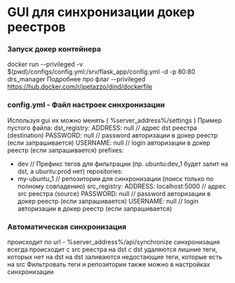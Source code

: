 # GUI для синхронизации докер реестров

### Запуск докер контейнера 
docker run --privileged -v $(pwd)/configs/config.yml:/srv/flask_app/config.yml -d -p 80:80 drs_manager 
Подробнее про флаг --privileged https://hub.docker.com/r/jpetazzo/dind/dockerfile

### config.yml - Файл настроек синхронизации
Используя gui их можно менять ( %server_address%/settings )
Пример пустого файла:
dst_registry:
  ADDRESS: null // адрес dst реестра (destination)
  PASSWORD: null  // password авторизации в докер реестр (если запрашивается)
  USERNAME: null // login авторизации в докер реестр (если запрашивается)
prefixes:
- dev // Префикс тегов для фильтрации (пр. ubuntu:dev_1 будет залит на dst, а ubuntu:prod нет) 
repositories:
- my-ubuntu_1 // репозитории для синхронизации (поиск только по полному совпадению)
src_registry:
  ADDRESS: localhost:5000 // адрес src реестра (source)
  PASSWORD: null // password авторизации в докер реестр (если запрашивается)
  USERNAME: null // login авторизации в докер реестр (если запрашивается)

### Автоматическая синхронизация 
происходит по url - %server_address%/api/synchronize
синхронизация всегда происходит с src реестра на dst
с dst удаляются лишние теги, которых нет на dst
на dst заливаются недостающие теги, которые есть на src
Фильтровать теги и репозитории также можно в настройках синхронизации
